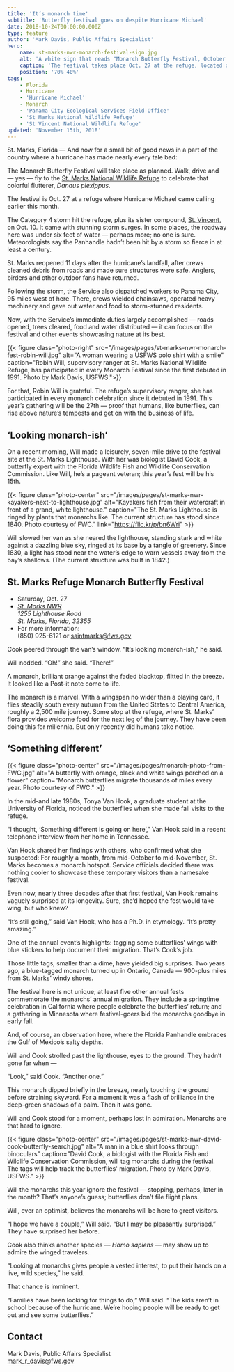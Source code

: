```yaml
---
title: 'It’s monarch time'
subtitle: 'Butterfly festival goes on despite Hurricane Michael'
date: 2018-10-24T00:00:00.000Z
type: feature
author: 'Mark Davis, Public Affairs Specialist'
hero:
    name: st-marks-nwr-monarch-festival-sign.jpg
    alt: 'A white sign that reads "Monarch Butterfly Festival, October 27th, St. Marks NWR, 850-925-6121"'
    caption: 'The festival takes place Oct. 27 at the refuge, located on Apalachee Bay on the Florida Panhandle. Photo by Mark Davis, USFWS.'
    position: '70% 40%'
tags:
    - Florida
    - Hurricane
    - 'Hurricane Michael'
    - Monarch
    - 'Panama City Ecological Services Field Office'
    - 'St Marks National Wildlife Refuge'
    - 'St Vincent National Wildlife Refuge'
updated: 'November 15th, 2018'
---
```


St. Marks, Florida &mdash; And now for a small bit of good news in a part of the country where a hurricane has made nearly every tale bad:

The Monarch Butterfly Festival will take place as planned. Walk, drive and &mdash; yes &mdash; fly to the [St. Marks National Wildlife Refuge](https://www.fws.gov/refuge/st_marks/) to celebrate that colorful flutterer, _Danaus plexippus_.

The festival is Oct. 27 at a refuge where Hurricane Michael came calling earlier this month.

The Category 4 storm hit the refuge, plus its sister compound, [St. Vincent](https://www.fws.gov/refuge/st_vincent/), on Oct. 10. It came with stunning storm surges. In some places, the roadway here was under six feet of water &mdash; perhaps more; no one is sure. Meteorologists say the Panhandle hadn’t been hit by a storm so fierce in at least a century.

St. Marks reopened 11 days after the hurricane’s landfall, after crews cleaned debris from roads and made sure structures were safe. Anglers, birders and other outdoor fans have returned.

Following the storm, the Service also dispatched workers to Panama City, 95 miles west of here. There, crews wielded chainsaws, operated heavy machinery and gave out water and food to storm-stunned residents.

Now, with the Service’s immediate duties largely accomplished &mdash; roads opened, trees cleared, food and water distributed &mdash; it can focus on the festival and other events showcasing nature at its best.

{{< figure class="photo-right" src="/images/pages/st-marks-nwr-monarch-fest-robin-will.jpg" alt="A woman wearing a USFWS polo shirt with a smile" caption="Robin Will, supervisory ranger at St. Marks National Wildlife Refuge, has participated in every Monarch Festival since the first debuted in 1991. Photo by Mark Davis, USFWS.">}}

For that, Robin Will is grateful. The refuge’s supervisory ranger, she has participated in every monarch celebration since it debuted in 1991. This year’s gathering will be the 27th &mdash; proof that humans, like butterflies, can rise above nature’s tempests and get on with the business of life.

## ‘Looking monarch-ish’

On a recent morning, Will made a leisurely, seven-mile drive to the festival site at the St. Marks Lighthouse. With her was biologist David Cook, a butterfly expert with the Florida Wildlife Fish and Wildlife Conservation Commission. Like Will, he’s a pageant veteran; this year’s fest will be his 15th.

{{< figure class="photo-center" src="/images/pages/st-marks-nwr-kayakers-next-to-lighthouse.jpg" alt="Kayakers fish from their watercraft in front of a grand, white lighthouse." caption="The St. Marks Lighthouse is ringed by plants that monarchs like. The current structure has stood since 1840. Photo courtesy of FWC." link="https://flic.kr/p/bn6Wri" >}}

Will slowed her van as she neared the lighthouse, standing stark and white against a dazzling blue sky, ringed at its base by a tangle of greenery. Since 1830, a light has stood near the water’s edge to warn vessels away from the bay’s shallows. (The current structure was built in 1842.)

<div class="explainer">
  <h2>St. Marks Refuge Monarch Butterfly Festival</h2>
  <ul>
    <li>Saturday, Oct. 27</li>
    <li><address><a href="">St. Marks NWR</a><br>1255 Lighthouse Road<br> St. Marks, Florida, 32355</address></li>
    <li>For more information:<br> (850) 925-6121 or <a href="mailto:saintmarks@fws.gov">saintmarks@fws.gov</a></li>
  </ul>
</div>

Cook peered through the van’s window. “It’s looking monarch-ish,” he said.

Will nodded. “Oh!” she said. “There!”

A monarch, brilliant orange against the faded blacktop, flitted in the breeze. It looked like a Post-it note come to life.

The monarch is a marvel. With a wingspan no wider than a playing card, it flies steadily south every autumn from the United States to Central America, roughly a 2,500 mile journey. Some stop at the refuge, where St. Marks’ flora provides welcome food for the next leg of the journey.
They have been doing this for millennia. But only recently did humans take notice.

## ‘Something different’

{{< figure class="photo-center" src="/images/pages/monarch-photo-from-FWC.jpg" alt="A butterfly with orange, black and white wings perched on a flower" caption="Monarch butterflies migrate thousands of miles every year. Photo courtesy of FWC." >}}

In the mid-and late 1980s, Tonya Van Hook, a graduate student at the University of Florida, noticed the butterflies when she made fall visits to the refuge.

“I thought, ‘Something different is going on here’,” Van Hook said in a recent telephone interview from her home in Tennessee.

Van Hook shared her findings with others, who confirmed what she suspected: For roughly a month, from mid-October to mid-November, St. Marks becomes a monarch hotspot. Service officials decided there was nothing cooler to showcase these temporary visitors than a namesake festival.

Even now, nearly three decades after that first festival, Van Hook remains vaguely surprised at its longevity. Sure, she’d hoped the fest would take wing, but who knew?

“It’s still going,” said Van Hook, who has a Ph.D. in etymology. “It’s pretty amazing.”

One of the annual event’s highlights: tagging some butterflies’ wings with blue stickers to help document their migration. That’s Cook’s job.

Those little tags, smaller than a dime, have yielded big surprises. Two years ago, a blue-tagged monarch turned up in Ontario, Canada &mdash; 900-plus miles from St. Marks’ windy shores.

The festival here is not unique; at least five other annual fests commemorate the monarchs’ annual migration. They include a springtime celebration in California where people celebrate the butterflies’ return; and a gathering in Minnesota where festival-goers bid the monarchs goodbye in early fall.

And, of course, an observation here, where the Florida Panhandle embraces the Gulf of Mexico’s salty depths.

Will and Cook strolled past the lighthouse, eyes to the ground. They hadn’t gone far when &mdash;

“Look,” said Cook. “Another one.”

This monarch dipped briefly in the breeze, nearly touching the ground before straining skyward. For a moment it was a flash of brilliance in the deep-green shadows of a palm. Then it was gone.

Will and Cook stood for a moment, perhaps lost in admiration. Monarchs are that hard to ignore.

{{< figure class="photo-center" src="/images/pages/st-marks-nwr-david-cook-butterfly-search.jpg" alt="A man in a blue shirt looks through binoculars" caption="David Cook, a biologist with the Florida Fish and Wildlife Conservation Commission, will tag monarchs during the festival. The tags will help track the butterflies' migration. Photo by Mark Davis, USFWS." >}}

Will the monarchs this year ignore the festival &mdash; stopping, perhaps, later in the month? That’s anyone’s guess; butterflies don’t file flight plans.

Will, ever an optimist, believes the monarchs will be here to greet visitors.

“I hope we have a couple,” Will said. “But I may be pleasantly surprised.” They have surprised her before.

Cook also thinks another species &mdash; _Homo sapiens_ &mdash; may show up to admire the winged travelers.

“Looking at monarchs gives people a vested interest, to put their hands on a live, wild species,” he said.

That chance is imminent.

“Families have been looking for things to do,” Will said. “The kids aren’t in school because of the hurricane. We’re hoping people will be ready to get out and see some butterflies.”

## Contact

Mark Davis, Public Affairs Specialist  
[mark_r_davis@fws.gov](mailto:mark_r_davis@fws.gov)
